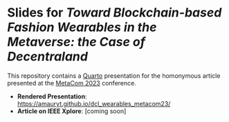 # Slides for _Toward Blockchain-based Fashion Wearables in the Metaverse: the Case of Decentraland_

This repository contains a [Quarto](https://quarto.org/) presentation for the homonymous article presented at the [MetaCom 2023](https://www.ieee-metacom.org/2023/) conference. 

* **Rendered Presentation**: https://amauryt.github.io/dcl_wearables_metacom23/
* **Article on IEEE Xplore**: [coming soon]
